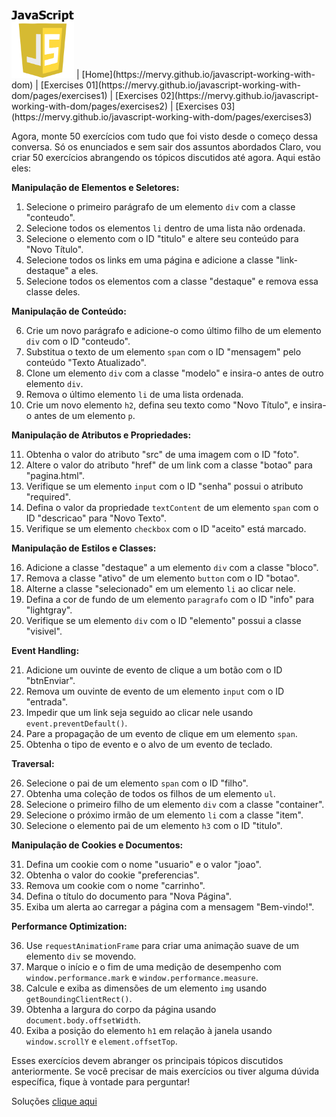 <img src="javascript-logo.png" alt="JS logo" style="width:100px;"/> 
| [Home](https://mervy.github.io/javascript-working-with-dom) 
| [Exercises 01](https://mervy.github.io/javascript-working-with-dom/pages/exercises1) 
| [Exercises 02](https://mervy.github.io/javascript-working-with-dom/pages/exercises2) 
| [Exercises 03](https://mervy.github.io/javascript-working-with-dom/pages/exercises3) 

Agora, monte 50 exercícios com tudo que foi visto desde o começo dessa conversa. Só os enunciados e sem sair dos assuntos abordados
Claro, vou criar 50 exercícios abrangendo os tópicos discutidos até agora. Aqui estão eles:

**Manipulação de Elementos e Seletores:**

1. Selecione o primeiro parágrafo de um elemento `div` com a classe "conteudo".
2. Selecione todos os elementos `li` dentro de uma lista não ordenada.
3. Selecione o elemento com o ID "titulo" e altere seu conteúdo para "Novo Título".
4. Selecione todos os links em uma página e adicione a classe "link-destaque" a eles.
5. Selecione todos os elementos com a classe "destaque" e remova essa classe deles.

**Manipulação de Conteúdo:**

6. Crie um novo parágrafo e adicione-o como último filho de um elemento `div` com o ID "conteudo".
7. Substitua o texto de um elemento `span` com o ID "mensagem" pelo conteúdo "Texto Atualizado".
8. Clone um elemento `div` com a classe "modelo" e insira-o antes de outro elemento `div`.
9. Remova o último elemento `li` de uma lista ordenada.
10. Crie um novo elemento `h2`, defina seu texto como "Novo Título", e insira-o antes de um elemento `p`.

**Manipulação de Atributos e Propriedades:**

11. Obtenha o valor do atributo "src" de uma imagem com o ID "foto".
12. Altere o valor do atributo "href" de um link com a classe "botao" para "pagina.html".
13. Verifique se um elemento `input` com o ID "senha" possui o atributo "required".
14. Defina o valor da propriedade `textContent` de um elemento `span` com o ID "descricao" para "Novo Texto".
15. Verifique se um elemento `checkbox` com o ID "aceito" está marcado.

**Manipulação de Estilos e Classes:**

16. Adicione a classe "destaque" a um elemento `div` com a classe "bloco".
17. Remova a classe "ativo" de um elemento `button` com o ID "botao".
18. Alterne a classe "selecionado" em um elemento `li` ao clicar nele.
19. Defina a cor de fundo de um elemento `paragrafo` com o ID "info" para "lightgray".
20. Verifique se um elemento `div` com o ID "elemento" possui a classe "visivel".

**Event Handling:**

21. Adicione um ouvinte de evento de clique a um botão com o ID "btnEnviar".
22. Remova um ouvinte de evento de um elemento `input` com o ID "entrada".
23. Impedir que um link seja seguido ao clicar nele usando `event.preventDefault()`.
24. Pare a propagação de um evento de clique em um elemento `span`.
25. Obtenha o tipo de evento e o alvo de um evento de teclado.

**Traversal:**

26. Selecione o pai de um elemento `span` com o ID "filho".
27. Obtenha uma coleção de todos os filhos de um elemento `ul`.
28. Selecione o primeiro filho de um elemento `div` com a classe "container".
29. Selecione o próximo irmão de um elemento `li` com a classe "item".
30. Selecione o elemento pai de um elemento `h3` com o ID "titulo".

**Manipulação de Cookies e Documentos:**

31. Defina um cookie com o nome "usuario" e o valor "joao".
32. Obtenha o valor do cookie "preferencias".
33. Remova um cookie com o nome "carrinho".
34. Defina o título do documento para "Nova Página".
35. Exiba um alerta ao carregar a página com a mensagem "Bem-vindo!".

**Performance Optimization:**

36. Use `requestAnimationFrame` para criar uma animação suave de um elemento `div` se movendo.
37. Marque o início e o fim de uma medição de desempenho com `window.performance.mark` e `window.performance.measure`.
38. Calcule e exiba as dimensões de um elemento `img` usando `getBoundingClientRect()`.
39. Obtenha a largura do corpo da página usando `document.body.offsetWidth`.
40. Exiba a posição do elemento `h1` em relação à janela usando `window.scrollY` e `element.offsetTop`.

Esses exercícios devem abranger os principais tópicos discutidos anteriormente. Se você precisar de mais exercícios ou tiver alguma dúvida específica, fique à vontade para perguntar!

Soluções [clique aqui](https://mervy.github.io/javascript-working-with-dom/pages/solutions1)
